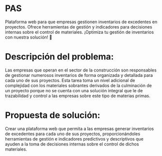 # PAS
Plataforma web para que empresas gestionen inventarios de excedentes en proyectos. Ofrece herramientas de gestión y indicadores para decisiones internas sobre el control de materiales. ¡Optimiza tu gestión de inventarios con nuestra solución! 🚀


# Descripción del problema:
Las empresas que operan en el sector de la construcción son responsables de gestionar numerosos inventarios de forma organizada y detallada para cada uno de sus proyectos. Esta tarea toma un nivel adicional de complejidad con los materiales sobrantes derivados de la culminación de un proyecto porque no se cuenta con una solución integral que le de trazabilidad y control a las empresas sobre este tipo de materias primas.

# Propuesta de solución:
Crear una plataforma web que permita a las empresas generar inventarios de excedentes para cada uno de sus proyectos, proporcionándoles herramientas de gestión e indicadores predictivos y descriptivos que ayuden a la toma de decisiones internas sobre el control de dichos materiales.

